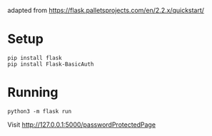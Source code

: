 adapted from <https://flask.palletsprojects.com/en/2.2.x/quickstart/>

# Setup

    pip install flask
    pip install Flask-BasicAuth

# Running

    python3 -m flask run

Visit <http://127.0.0.1:5000/passwordProtectedPage>
